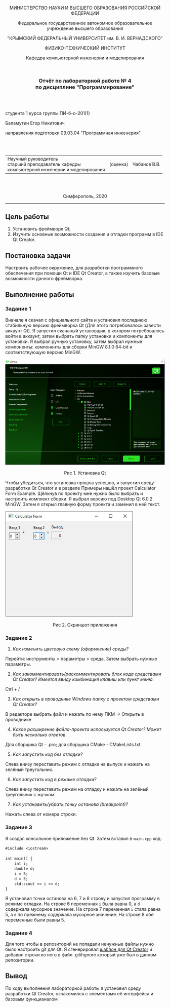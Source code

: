<p align="center">МИНИСТЕРСТВО НАУКИ  И ВЫСШЕГО ОБРАЗОВАНИЯ РОССИЙСКОЙ ФЕДЕРАЦИИ</p>

<p align="center">Федеральное государственное автономное образовательное учреждение высшего образования</p>

<p align="center">"КРЫМСКИЙ ФЕДЕРАЛЬНЫЙ УНИВЕРСИТЕТ им. В. И. ВЕРНАДСКОГО"</p>

<p align="center">ФИЗИКО-ТЕХНИЧЕСКИЙ ИНСТИТУТ</p>

<p align="center">Кафедра компьютерной инженерии и моделирования</p>

<br>

<h3 align="center">Отчёт по лабораторной работе № 4<br> по дисциплине "Программирование"</h3>

<br><br>

<p>студента 1 курса группы ПИ-б-о-201(1)<br>

Баламутин Егор Никитович<br>

направления подготовки 09.03.04 "Программная инженерия"</p>

<br><br>

<table>

<tr><td>Научный руководитель<br> старший преподаватель кафедры<br> компьютерной инженерии и моделирования</td>

<td>(оценка)</td>

<td>Чабанов В.В.</td>

</tr>

</table>

<br><br>

<p align="center">Симферополь, 2020</p>

<hr>

## Цель работы

1. Установить фреймворк Qt;
2. Изучить основные возможности создания и отладки программ в IDE Qt Creator.

## Постановка задачи

Настроить рабочее окружение, для разработки программного обеспечения при помощи Qt и IDE Qt Creator, а также 
изучить базовые возможности данного фреймворка.

## Выполнение работы

### Задание 1

Вначале я скачал с официального сайта и установил последнюю стабильную версию фреймворка Qt (Для этого потребовалось завести 
аккаунт Qt). Я запустил скачаный установщик, в котором  потребовалось войти в аккаунт, затем выбрать папку установки и 
компоненты для установки. Я выбрал ручную установку, затем выбрал нужные компоненты: компоненты для сборки MinGW 8.1.0 64-bit 
и соответствующую версию MinGW.

![](image/img1.png)
<p align="center">Рис 1. Установка Qt</p>

Чтобы убедиться, что установка прошла успешно, я запустил среду разработки Qt Creator и в разделе Примеры нашёл проект 
Calculator Form Example. Щёлкнув по проекту мне нужно было выбрать и настроить комплект сборки. Я выбрал версию под Desktop Qt 6.0.2 MinGW. 
Затем я открыл главную форму проекта и заменил в ней текст.

![](image/img2.png)
<p align="center">Рис 2. Скриншот приложения</p>

### Задание 2

1. *Как изменить цветовую схему (оформление) среды?*

Перейти: инструменты > параметры > среда. Затем выбрать нужные параметры.

2. *Как закомментировать/раскомментировать блок кода средствами Qt Creator? Имеется ввиду комбинация клавиш или пункт меню.*

Ctrl + /

3. *Как открыть в проводнике Windows папку с проектом средствами Qt Creator?*

В редакторе выбрать файл и нажать по нему ПКМ -> Открыть в проводнике

4. *Какое расширение файла-проекта используется Qt Creator? Может быть несколько ответов.*

Для сборщика Qt - .pro; для сборщика CMake - CMakeLists.txt

5. *Как запустить код без отладки?*

Слева внизу переставить режим с отладки на выпуск и нажать на зелёный треугольник.

6. *Как запустить код в режиме отладки?*

Слева внизу переставить режим на отладку и нажать на зелёный треугольник с жучком.

7. *Как установить/убрать точку останова (breakpoint)?*

Нажать слева от номера строки.

### Задание 3

Я создал консольное приложение без Qt. Затем вставил в `main.cpp` код:

```
#include <iostream>
 
int main() {
    int i;
    double d;
    i = 5;
    d = 5;
    std::cout << i << d;
}
```

Я установил точки останова на 6, 7 и 8 строку и запустил программу в режиме отладки. 
На строке 6 переменная `i` была равна 0, а `d` содержала мусорное значение. На строке 7 
переменная `i` стала равна 5, а `d` по прежнему содержала мусорное значение. На строке 8 
обе переменные были равны 5.

### Задание 4

Для того чтобы в репозиторий не попадали ненужные файлы нужно было настроить git для Qt. 
Я сгенерировал [шаблон для Qt Creator](https://www.toptal.com/developers/gitignore/api/qt,qtcreator) 
и добавил строки из него в файл .gitihgnore который уже был в данном репозитории.

## Вывод

По ходу выполнения лабораторной работы я установил среду разработки Qt Creator, ознакомился с элементами 
её интерфейса и базовым функцианалом